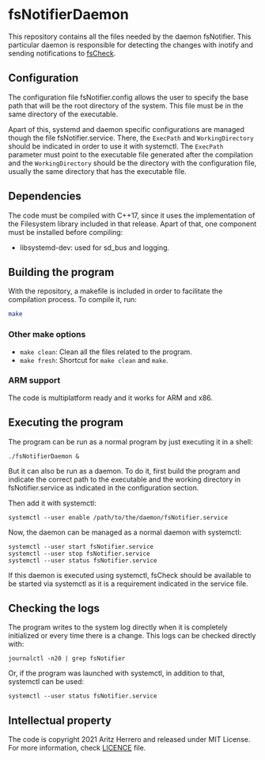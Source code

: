 # fsNotifierDaemon
This repository contains all the files needed by the daemon fsNotifier. 
This particular daemon is responsible for detecting the changes with inotify and sending notifications to [fsCheck](https://github.com/Aritzherrero4/fsCheckDaemon).

## Configuration
The configuration file fsNotifier.config allows the user to specify the base path that will be the root directory of the system. This file must be in the same directory of the executable. 

Apart of this, systemd and daemon specific configurations are managed though the file fsNotifier.service. There, the `ExecPath` and `WorkingDirectory` should be indicated in order to use it with systemctl. 
The `ExecPath` parameter must point to the executable file generated after the compilation and the `WorkingDirectory` should be the directory with the configuration file, usually the same directory that has the executable file.

## Dependencies

The code must be compiled with C++17, since it uses the implementation of the Filesystem library included in that release. Apart of that, one component must be installed before compiling:

* libsystemd-dev: used for sd_bus and logging.

## Building the program

With the repository, a makefile is included in order to facilitate the compilation process. To compile it, run:

```bash
make
```
### Other make options

* `make clean`: Clean all the files related to the program.
* `make fresh`: Shortcut for `make clean` and `make`.


### ARM support
The code is multiplatform ready and it works for ARM and x86.

## Executing the program

The program can be run as a normal program by just executing it in a shell:

```
./fsNotifierDaemon &
```

But it can also be run as a daemon. To do it, first build the program and indicate the correct path to the executable and the working directory in fsNotifier.service as indicated in the configuration section. 

Then add it with systemctl:
```
systemctl --user enable /path/to/the/daemon/fsNotifier.service

```

Now, the daemon can be managed as a normal daemon with systemctl:

```
systemctl --user start fsNotifier.service
systemctl --user stop fsNotifier.service
systemctl --user status fsNotifier.service
```

If this daemon is executed using systemctl, fsCheck should be available to be started via systemctl as it is a requirement indicated in the service file.
## Checking the logs

The program writes to the system log directly when it is completely initialized or every time there is a change. This logs can be checked directly with:

```
journalctl -n20 | grep fsNotifier
```

Or, if the program was launched with systemctl, in addition to that, systemctl can be used:

```
systemctl --user status fsNotifier.service
```

## Intellectual property
The code is copyright 2021 Aritz Herrero and released under MIT License.
For more information, check [LICENCE](https://github.com/Aritzherrero4/fsNotifierDaemon/blob/master/LICENSE) file.


